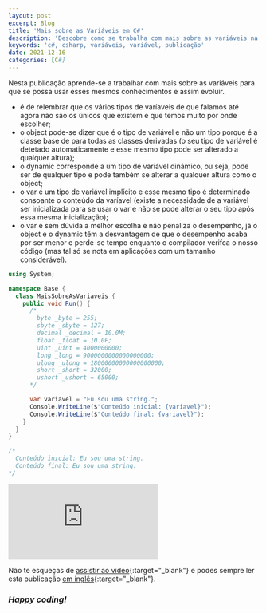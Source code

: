 ```yaml
---
layout: post
excerpt: Blog
title: 'Mais sobre as Variáveis em C#'
description: 'Descobre como se trabalha com mais sobre as variáveis na linguagem de programação C#. Obtém respostas às tuas dúvidas com a teoria e os exemplos apresentados.'
keywords: 'c#, csharp, variáveis, variável, publicação'
date: 2021-12-16
categories: [C#]
---
```


Nesta publicação aprende-se a trabalhar com mais sobre as variáveis para que se possa usar esses mesmos conhecimentos e assim evoluir.

- é de relembrar que os vários tipos de varíaveis de que falamos até agora não são os únicos que existem e que temos muito por onde escolher;
- o object pode-se dizer que é o tipo de variável e não um tipo porque é a classe base de para todas as classes derivadas (o seu tipo de variável é detetado automaticamente e esse mesmo tipo pode ser alterado a qualquer altura);
- o dynamic corresponde a um tipo de variável dinâmico, ou seja, pode ser de qualquer tipo e pode também se alterar a qualquer altura como o object;
- o var é um tipo de variável implícito e esse mesmo tipo é determinado consoante o conteúdo da varíavel (existe a necessidade de a variável ser inicializada para se usar o var e não se pode alterar o seu tipo após essa mesma inicialização);
- o var é sem dúvida a melhor escolha e não penaliza o desempenho, já o object e o dynamic têm a desvantagem de que o desempenho acaba por ser menor e perde-se tempo enquanto o compilador verifca o nosso código (mas tal só se nota em aplicações com um tamanho considerável).

```csharp
using System;

namespace Base {
  class MaisSobreAsVariaveis {
    public void Run() {
      /*
        byte _byte = 255;
        sbyte _sbyte = 127;
        decimal _decimal = 10.0M;
        float _float = 10.0F;
        uint _uint = 4000000000;
        long _long = 9000000000000000000;
        ulong _ulong = 18000000000000000000;
        short _short = 32000;
        ushort _ushort = 65000;
      */

      var variavel = "Eu sou uma string.";
      Console.WriteLine($"Conteúdo inicial: {variavel}");
      Console.WriteLine($"Conteúdo final: {variavel}");
    }
  }
}

/*
  Conteúdo inicial: Eu sou uma string.
  Conteúdo final: Eu sou uma string.
*/
```

<div class="video-container">
  <iframe src="https://www.youtube.com/embed/uMbksPhe4m0" frameborder="0" allowfullscreen></iframe>
</div>

Não te esqueças de [assistir ao vídeo](https://youtu.be/uMbksPhe4m0){:target="\_blank"} e podes sempre ler esta publicação [em inglês](https://nelsonsilvadev.com/blog/20211216/more-about-variables-in-csharp/){:target="\_blank"}.

### _Happy coding!_
